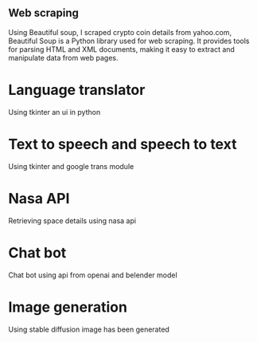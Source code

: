 ## **Web scraping**

Using Beautiful soup, I scraped crypto coin details from yahoo.com, Beautiful Soup is a Python library used for web scraping. It provides tools for parsing HTML and XML documents, making it easy to extract and manipulate data from web pages.

# **Language translator**

Using tkinter an ui in python

# **Text to speech and speech to text**

Using tkinter and google trans module

# **Nasa API**

Retrieving space details using nasa api

# **Chat bot**

Chat bot using api from openai and belender model

# **Image generation**
Using stable diffusion image has been generated
